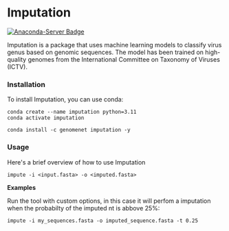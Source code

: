 # Imputation

[![Anaconda-Server Badge](https://anaconda.org/genomenet/imputation/badges/version.svg)](https://anaconda.org/genomenet/imputation)

Imputation is a package that uses machine learning models to classify virus genus based on genomic sequences. The model has been trained on high-quality genomes from the International Committee on Taxonomy of Viruses (ICTV).

### **Installation**

To install Imputation, you can use conda:

```
conda create --name imputation python=3.11
conda activate imputation
```

```
conda install -c genomenet imputation -y
```

### **Usage**

Here's a brief overview of how to use Imputation

```
impute -i <input.fasta> -o <imputed.fasta>
```

**Examples**

Run the tool with custom options, in this case it will perfom a imputation when the probabilty of the imputed nt is abbove 25%:

```
impute -i my_sequences.fasta -o imputed_sequence.fasta -t 0.25
```


